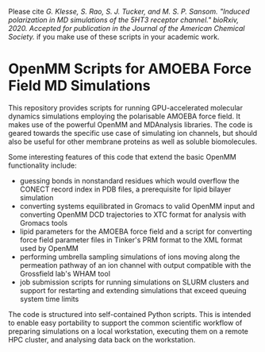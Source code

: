 Please cite *G. Klesse, S. Rao, S. J. Tucker, and M. S. P. Sansom. "Induced polarization in MD simulations of the 5HT3 receptor channel." bioRxiv, 2020. Accepted for publication in the Journal of the American Chemical Society.* if you make use of these scripts in your academic work.

# OpenMM Scripts for AMOEBA Force Field MD Simulations

This repository provides scripts for running GPU-accelerated molecular dynamics simulations employing the polarisable AMOEBA force field. It makes use of the powerful OpenMM and MDAnalysis libraries. The code is geared towards the specific use case of simulating ion channels, but should also be useful for other membrane proteins as well as soluble biomolecules.

Some interesting features of this code that extend the basic OpenMM functionality include:

* guessing bonds in nonstandard residues which would overflow the CONECT record index in PDB files, a prerequisite for lipid bilayer simulation
* converting systems equilibrated in Gromacs to valid OpenMM input and converting OpenMM DCD trajectories to XTC format for analysis with Gromacs tools
* lipid parameters for the AMOEBA force field and a script for converting force field parameter files in Tinker's PRM format to the XML format used by OpenMM
* performing umbrella sampling simulations of ions moving along the permeation pathway of an ion channel with output compatible with the Grossfield lab's WHAM tool
* job submission scripts for running simulations on SLURM clusters and support for restarting and extending simulations that exceed queuing system time limits

The code is structured into self-contained Python scripts. This is intended to enable easy portability to support the common scientific workflow of preparing simulations on a local workstation, executing them on a remote HPC cluster, and analysing data back on the workstation.
